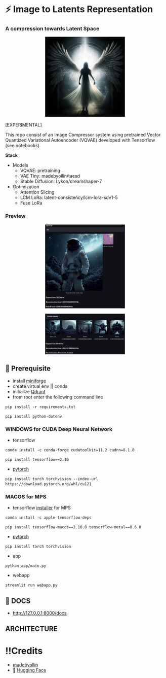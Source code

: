 # ⚡ Image to Latents Representation
### A compression towards Latent Space

<p align='center'>
  <img width='50%' src="/asset/angel.png">
</p>

[EXPERIMENTAL]

This repo consist of an Image Compressor system using pretrained Vector Quantized Variational Autoencoder (VQVAE) developed with Tensorflow (see notebooks).

**Stack**
- Models
  - VQVAE: pretraining
  - VAE Tiny: madebyollin/taesd
  - Stable Diffusion: Lykon/dreamshaper-7
- Optimization
  - Attention Slicing
  - LCM LoRa: latent-consistency/lcm-lora-sdv1-5
  - Fuse LoRa

### Preview
<p align='center'>
  <img width='50%' src="/asset/astronaut.png">
</p>

<p align='center'>
  <img width='50%' src="/asset/similar_latents.png">
</p>

## 🚀 Prerequisite
- install [miniforge](https://github.com/conda-forge/miniforge)
- create virtual env || conda
- initialize [Qdrant](https://qdrant.tech)
- from root enter the following command line
```commandline
pip install -r requirements.txt
```
```commandline
pip install python-dotenv
```

### **WINDOWS** for CUDA Deep Neural Network
- tensorflow
```commandline 
conda install -c conda-forge cudatoolkit=11.2 cudnn=8.1.0
```

```commandline
pip install tensorflow==2.10
```

- [pytorch](https://pytorch.org/get-started)
```commandline
pip install torch torchvision --index-url https://download.pytorch.org/whl/cu121
```

### **MACOS** for MPS
- tensorflow [installer](https://developer.apple.com/metal/tensorflow-plugin/) for MPS
```commandline 
conda install -c apple tensorflow-deps
```

```commandline
pip install tensorflow-macos==2.10.0 tensorflow-metal==0.6.0
```

- [pytorch](https://pytorch.org/get-started)
```commandline 
pip install torch torchvision
```

- app
```commandline
python app/main.py
```

- webapp
```commandline
streamlit run webapp.py
```


## 📖 DOCS
- http://127.0.0.1:8000/docs

## ARCHITECTURE


# !!Credits
- [madebyollin](https://github.com/madebyollin)
- 🤗 [Hugging Face](https://github.com/huggingface)